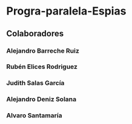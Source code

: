 # Progra-paralela-Espias
## Colaboradores

### Alejandro Barreche Ruiz
### Rubén Elices Rodriguez
### Judith Salas García
### Alejandro Deniz Solana
### Alvaro Santamaría 
